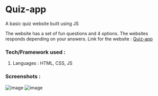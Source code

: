 # Quiz-app

A basic quiz website built using JS

The website has a set of fun questions and 4 options. The websites responds depending on your answers.
Link for the website : [Quiz-app](https://sumitmule.github.io/quiz-app/)

### Tech/Framework used : 
1. Languages : HTML, CSS, JS

### Screenshots : 
![image](https://github.com/sumitmule/quiz-app/assets/111048440/697011dd-9d57-4211-8c02-7fe70af6b254)
![image](https://github.com/sumitmule/quiz-app/assets/111048440/05e909da-ffd1-42e5-ba5b-c07aaf3947e8)
